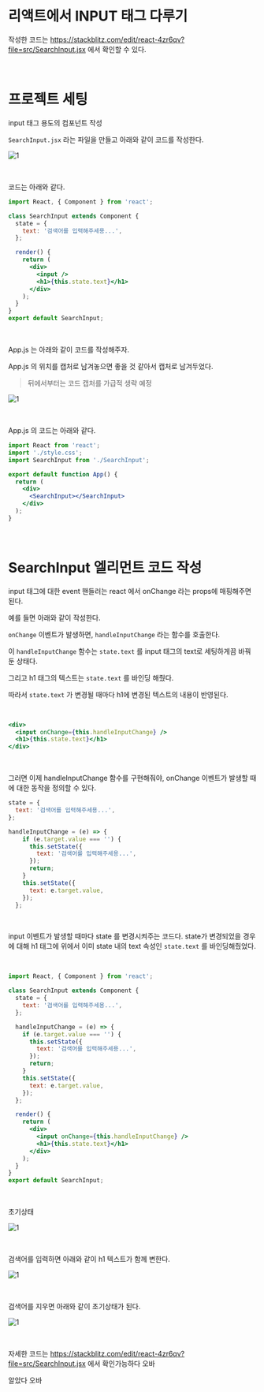 # 리액트에서 INPUT 태그 다루기

작성한 코드는 https://stackblitz.com/edit/react-4zr6qv?file=src/SearchInput.jsx 에서 확인할 수 있다.<br>

<br>

# 프로젝트 세팅

input 태그 용도의 컴포넌트 작성<br>

`SearchInput.jsx` 라는 파일을 만들고 아래와 같이 코드를 작성한다.<br>

![1](./img/REACT-SEARCH-INPUT-EXAMPLE/1.png)

<br>

코드는 아래와 같다.

```jsx
import React, { Component } from 'react';

class SearchInput extends Component {
  state = {
    text: '검색어를 입력해주세용...',
  };

  render() {
    return (
      <div>
        <input />
        <h1>{this.state.text}</h1>
      </div>
    );
  }
}
export default SearchInput;
```

<br>

App.js 는 아래와 같이 코드를 작성해주자.<br>

App.js 의 위치를 캡처로 남겨놓으면 좋을 것 같아서 캡처로 남겨두었다.<br>

> 뒤에서부터는 코드 캡처를 가급적 생략 예정

![1](./img/REACT-SEARCH-INPUT-EXAMPLE/2.png)

<br>

App.js 의 코드는 아래와 같다.

```jsx
import React from 'react';
import './style.css';
import SearchInput from './SearchInput';

export default function App() {
  return (
    <div>
      <SearchInput></SearchInput>
    </div>
  );
}
```

<br>

# SearchInput 엘리먼트 코드 작성

input 태그에 대한 event 핸들러는 react 에서 onChange 라는 props에 매핑해주면 된다.<br>

예를 들면 아래와 같이 작성한다.<br>

`onChange` 이벤트가 발생하면, `handleInputChange` 라는 함수를 호출한다.<br>

이 `handleInputChange` 함수는 `state.text` 를 input 태그의 text로 세팅하게끔 바꿔둔 상태다.<br>

그리고 h1 태그의 텍스트는 `state.text` 를 바인딩 해줬다.<br>

따라서 `state.text` 가 변경될 때마다 h1에 변경된 텍스트의 내용이 반영된다.<br>

<br>

```jsx
<div>
  <input onChange={this.handleInputChange} />
  <h1>{this.state.text}</h1>
</div>
```

<br>

그러면 이제 handleInputChange 함수를 구현해줘야, onChange 이벤트가 발생할 때에 대한 동작을 정의할 수 있다.<br>

```jsx
state = {
  text: '검색어를 입력해주세용...',
};

handleInputChange = (e) => {
    if (e.target.value === '') {
      this.setState({
        text: '검색어를 입력해주세용...',
      });
      return;
    }
    this.setState({
      text: e.target.value,
    });
  };
```

<br>

input 이벤트가 발생할 때마다 state 를 변경시켜주는 코드다. state가 변경되었을 경우에 대해 h1 태그에 위에서 이미 state 내의 text 속성인 `state.text` 를 바인딩해줬었다.<br>

<br>

```jsx
import React, { Component } from 'react';

class SearchInput extends Component {
  state = {
    text: '검색어를 입력해주세용...',
  };

  handleInputChange = (e) => {
    if (e.target.value === '') {
      this.setState({
        text: '검색어를 입력해주세용...',
      });
      return;
    }
    this.setState({
      text: e.target.value,
    });
  };

  render() {
    return (
      <div>
        <input onChange={this.handleInputChange} />
        <h1>{this.state.text}</h1>
      </div>
    );
  }
}
export default SearchInput;
```

<br>

초기상태

![1](./img/REACT-SEARCH-INPUT-EXAMPLE/3.png)

<br>

검색어를 입력하면 아래와 같이 h1 텍스트가 함께 변한다.<br>

![1](./img/REACT-SEARCH-INPUT-EXAMPLE/4.png)

<br>

검색어를 지우면 아래와 같이 초기상태가 된다.<br>

![1](./img/REACT-SEARCH-INPUT-EXAMPLE/5.png)

<br>

자세한 코드는 https://stackblitz.com/edit/react-4zr6qv?file=src/SearchInput.jsx 에서 확인가능하다 오바<br>

알았다 오바<br>

<br>